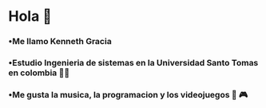 # Hola 👋
### •Me llamo Kenneth Gracia

### •Estudio Ingenieria de sistemas en la Universidad Santo Tomas en colombia 🧑‍🎓

### •Me gusta la musica, la programacion y los videojuegos 🎵 🎮
<!--
**Kmaxi1/Kmaxi1** is a ✨ _special_ ✨ repository because its `README.md` (this file) appears on your GitHub profile.

Here are some ideas to get you started:

- 🔭 I’m currently working on ...
- 🌱 I’m currently learning ...
- 👯 I’m looking to collaborate on ...
- 🤔 I’m looking for help with ...
- 💬 Ask me about ...
- 📫 How to reach me: ...
- 😄 Pronouns: ...
- ⚡ Fun fact: ...
-->
